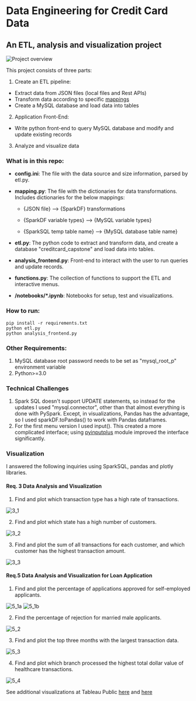 # Data Engineering for Credit Card Data

## An ETL, analysis and visualization project
![Project overview](./images/project_overview.jpeg)

This project consists of three parts:

1. Create an ETL pipeline:
- Extract data from JSON files (local files and Rest APIs)
- Transform data according to specific [mappings](https://docs.google.com/spreadsheets/d/1t8UxBrUV6dxx0pM1VIIGZpSf4IKbzjdJ/edit#gid=1823293337)
- Create a MySQL database and load data into tables

2. Application Front-End:
- Write python front-end to query MySQL database and modify and update existing records

3. Analyze and visualize data 

### What is in this repo:
- **config.ini**: The file with the data source and size information, parsed by etl.py.

- **mapping.py**: The file with the dictionaries for data transformations. Includes dictionaries for the below mappings:
    -   {JSON file} --> {SparkDF} transformations 

    -   {SparkDF variable types} --> {MySQL variable types}

    -   {SparkSQL temp table name} --> {MySQL database table name}

- **etl.py**: The python code to extract and transform data, and create a database "creditcard_capstone" and load data into tables.

- **analysis_frontend.py**: Front-end to interact with the user to run queries and update records.

- **functions.py**: The collection of functions to support the ETL and interactive menus.

- **/notebooks/*.ipynb**: Notebooks for setup, test and visualizations.

### How to run:
```
pip install -r requirements.txt
python etl.py
python analysis_frontend.py
```
### Other Requirements:
1. MySQL database root password needs to be set as "mysql_root_p" environment variable 
2. Python>=3.0

### Technical Challenges
1. Spark SQL doesn't support UPDATE statements, so instead for the updates I used "mysql.connector", other than that almost everything is done with PySpark. Except, in visualizations, Pandas has the advantage, so I used sparkDF.toPandas() to work with Pandas dataframes.
2. For the first menu version I used input(). This created a more complicated interface; using [pyinputplus](https://pyinputplus.readthedocs.io/en/latest/) module improved the interface significantly.

### Visualization 
I answered the following inquiries using SparkSQL, pandas and plotly libraries.

#### Req. 3 Data Analysis and Visualization
1. Find and plot which transaction type has a high rate of transactions.

![3_1](./images/3.1.png)

2. Find and plot which state has a high number of customers.

![3_2](./images/3.2.png)

3. Find and plot the sum of all transactions for each customer, and which customer has the highest transaction amount.

![3_3](./images/3.3.png)

#### Req.5 Data Analysis and Visualization for Loan Application

1.   Find and plot the percentage of applications approved for self-employed applicants.

![5_1a](./images/5.1.a.png)
![5_1b](./images/5.1.b.png)

2.    Find the percentage of rejection for married male applicants.

![5_2](./images/5.2.png)

3.   Find and plot the top three months with the largest transaction data.

![5_3](./images/5.3.png)

4.    Find and plot which branch processed the highest total dollar value of healthcare transactions.

![5_4](./images/5.4.png)

See additional visualizations at Tableau Public [here](https://public.tableau.com/app/profile/sue4897/viz/test1_loan/Dashboard1) and [here](https://public.tableau.com/app/profile/sue4897/viz/test2_credit/dashboard_Req3)